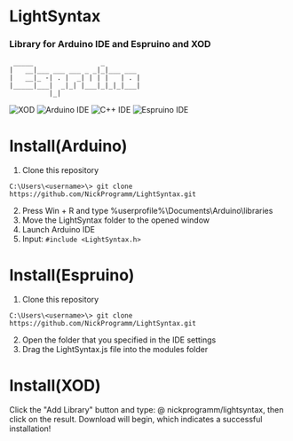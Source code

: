 # LightSyntax
### Library for Arduino IDE and Espruino and XOD
```
 _____                 _
|   __|___ ___ ___ _ _|_|___ ___
|   __|_ -| . |  _| | | |   | . |
|_____|___|  _|_| |___|_|_|_|___|
          |_|      
```
![XOD](https://i.pinimg.com/originals/4e/46/9b/4e469b1c4a4a797d3a1e4c8a14fb0c79.png)
![Arduino IDE](https://NickProgramm.github.io/LightSyntax/arduno.svg)
![C++ IDE](https://NickProgramm.github.io/LightSyntax/c++.svg)
![Espruino IDE](https://NickProgramm.github.io/LightSyntax/espruino.svg)

# Install(Arduino)
1. Clone this repository
```
C:\Users\<username>\> git clone https://github.com/NickProgramm/LightSyntax.git
```
2. Press Win + R and type %userprofile%\Documents\Arduino\libraries
3. Move the LightSyntax folder to the opened window
4. Launch Arduino IDE
5. Input: ```#include <LightSyntax.h>```

# Install(Espruino)
1. Clone this repository
```
C:\Users\<username>\> git clone https://github.com/NickProgramm/LightSyntax.git
```
2. Open the folder that you specified in the IDE settings
3. Drag the LightSyntax.js file into the modules folder

# Install(XOD)
Click the "Add Library" button and type: @ nickprogramm/lightsyntax, then click on the result.
Download will begin, which indicates a successful installation!

